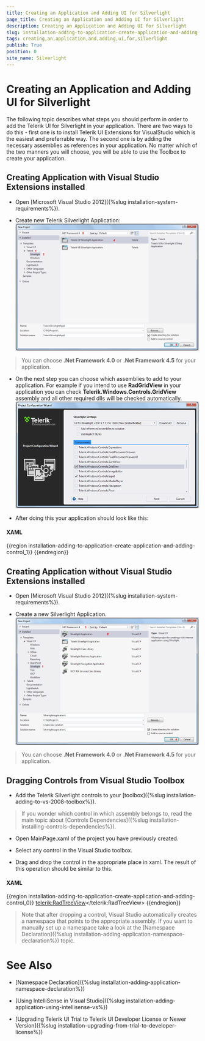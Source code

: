 ```yaml
---
title: Creating an Application and Adding UI for Silverlight
page_title: Creating an Application and Adding UI for Silverlight
description: Creating an Application and Adding UI for Silverlight
slug: installation-adding-to-application-create-application-and-adding-control
tags: creating,an,application,and,adding,ui,for,silverlight
publish: True
position: 0
site_name: Silverlight
---
```


# Creating an Application and Adding UI for Silverlight



The following topic describes what steps you should perform in order to add the Telerik UI for Silverlight in your application.
      		There are two ways to do this - first one is to install Telerik UI Extensions for VisualStudio which is the easiest and preferrable way.
      		The second one is by adding the necessary assemblies as references in your application. No matter which of the two manners you will choose, you will be able
      		to use the Toolbox to create your application.
      

## Creating Application with Visual Studio Extensions installed

* Open [Microsoft Visual Studio 2012]({%slug installation-system-requirements%}).

* Create new Telerik Silverlight Application:![Common Installing Creating Application 012](images/Common_InstallingCreatingApplication_012.png)

>You can choose __.Net Framework 4.0__ or __.Net Framework 4.5__ for your application.

* On the next step you can choose which assemblies to add to your application. For example if you intend to use __RadGridView__ in your application you can
    					check __Telerik.Windows.Controls.GridView__ assembly and all other required dlls will be checked automatically.
    				![Common Installing Creating Application 013](images/Common_InstallingCreatingApplication_013.png)

* After doing this your application should look like this:

#### __XAML__

{{region installation-adding-to-application-create-application-and-adding-control_1}}
	<UserControl x:Class="RadControlsSilverlightApp1.MainPage"
			xmlns="http://schemas.microsoft.com/winfx/2006/xaml/presentation" 
			xmlns:x="http://schemas.microsoft.com/winfx/2006/xaml"
			xmlns:d="http://schemas.microsoft.com/expression/blend/2008" 
			xmlns:mc="http://schemas.openxmlformats.org/markup-compatibility/2006"
			xmlns:telerik="http://schemas.telerik.com/2008/xaml/presentation"
			mc:Ignorable="d" d:DesignWidth="640" d:DesignHeight="480">
		<Grid x:Name="LayoutRoot">
		</Grid>
	</UserControl>
	{{endregion}}



## Creating Application without Visual Studio Extensions installed

* Open [Microsoft Visual Studio 2012]({%slug installation-system-requirements%}).
          	

* Create a new Silverlight Application.
          	![Common Installing Creating Application 011](images/Common_InstallingCreatingApplication_011.png)

>You can choose __.Net Framework 4.0__ or __.Net Framework 4.5__ for your application.

## Dragging Controls from Visual Studio Toolbox

* Add the Telerik Silverlight controls to your [toolbox]({%slug installation-adding-to-vs-2008-toolbox%}). 

>If you wonder which control in which assembly belongs to, read the main topic about [Controls Dependencies]({%slug installation-installing-controls-dependencies%}).

* Open MainPage.xaml of the project you have previously created.

* Select any control in the Visual Studio toolbox.

* Drag and drop the control in the appropriate place in xaml. The result of this operation should be similar to this.

#### __XAML__

{{region installation-adding-to-application-create-application-and-adding-control_0}}
	<UserControl 
	    x:Class="Test.MainPage"
	    xmlns="http://schemas.microsoft.com/winfx/2006/xaml/presentation" 
	    xmlns:x="http://schemas.microsoft.com/winfx/2006/xaml"
	    xmlns:d="http://schemas.microsoft.com/expression/blend/2008" 
	    xmlns:mc="http://schemas.openxmlformats.org/markup-compatibility/2006"
	    xmlns:telerik="http://schemas.telerik.com/2008/xaml/presentation"    
	    mc:Ignorable="d" d:DesignWidth="640" d:DesignHeight="480">
	  <Grid x:Name="LayoutRoot">
	        <telerik:RadTreeView></telerik:RadTreeView>
	  </Grid>
	</UserControl>
	{{endregion}}



>Note that after dropping a control, Visual Studio automatically creates a namespace that points to the appropriate assembly. If you want to manually set up a namespace take a look at the [Namespace Declaration]({%slug installation-adding-application-namespace-declaration%}) topic.

# See Also

 * [Namespace Declaration]({%slug installation-adding-application-namespace-declaration%})

 * [Using IntelliSense in Visual Studio]({%slug installation-adding-application-using-intellisense-vs%})

 * [Upgrading Telerik UI Trial to Telerik UI Developer License or Newer Version]({%slug installation-upgrading-from-trial-to-developer-license%})
